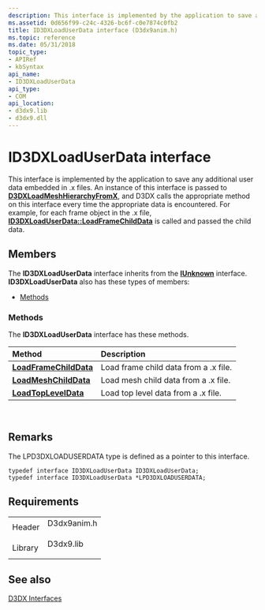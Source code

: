 ```yaml
---
description: This interface is implemented by the application to save any additional user data embedded in .x files.
ms.assetid: 0d656f99-c24c-4326-bc6f-c0e7874c0fb2
title: ID3DXLoadUserData interface (D3dx9anim.h)
ms.topic: reference
ms.date: 05/31/2018
topic_type: 
- APIRef
- kbSyntax
api_name: 
- ID3DXLoadUserData
api_type: 
- COM
api_location: 
- d3dx9.lib
- d3dx9.dll
---
```


# ID3DXLoadUserData interface

This interface is implemented by the application to save any additional user data embedded in .x files. An instance of this interface is passed to [**D3DXLoadMeshHierarchyFromX**](d3dxloadmeshhierarchyfromx.md), and D3DX calls the appropriate method on this interface every time the appropriate data is encountered. For example, for each frame object in the .x file, [**ID3DXLoadUserData::LoadFrameChildData**](id3dxloaduserdata--loadframechilddata.md) is called and passed the child data.

## Members

The **ID3DXLoadUserData** interface inherits from the [**IUnknown**](/windows/win32/api/unknwn/nn-unknwn-iunknown) interface. **ID3DXLoadUserData** also has these types of members:

-   [Methods](#methods)

### Methods

The **ID3DXLoadUserData** interface has these methods.



| Method                                                              | Description                                      |
|:--------------------------------------------------------------------|:-------------------------------------------------|
| [**LoadFrameChildData**](id3dxloaduserdata--loadframechilddata.md) | Load frame child data from a .x file.<br/> |
| [**LoadMeshChildData**](id3dxloaduserdata--loadmeshchilddata.md)   | Load mesh child data from a .x file.<br/>  |
| [**LoadTopLevelData**](id3dxloaduserdata--loadtopleveldata.md)     | Load top level data from a .x file.<br/>   |



 

## Remarks

The LPD3DXLOADUSERDATA type is defined as a pointer to this interface.


```
typedef interface ID3DXLoadUserData ID3DXLoadUserData;
typedef interface ID3DXLoadUserData *LPD3DXLOADUSERDATA;
```



## Requirements



|                    |                                                                                        |
|--------------------|----------------------------------------------------------------------------------------|
| Header<br/>  | <dl> <dt>D3dx9anim.h</dt> </dl> |
| Library<br/> | <dl> <dt>D3dx9.lib</dt> </dl>   |



## See also

<dl> <dt>

[D3DX Interfaces](dx9-graphics-reference-d3dx-interfaces.md)
</dt> </dl>

 

 
